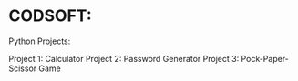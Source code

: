 # CODSOFT: 
Python Projects:

Project 1: Calculator
Project 2: Password Generator
Project 3: Pock-Paper-Scissor Game
